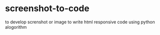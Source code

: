 # screenshot-to-code

 to develop screnshot or image to write html responsive code using python alogorithm
